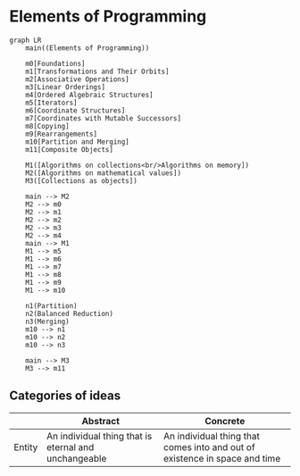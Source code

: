 # Elements of Programming

```mermaid
graph LR
    main((Elements of Programming))

    m0[Foundations]
    m1[Transformations and Their Orbits]
    m2[Associative Operations]
    m3[Linear Orderings]
    m4[Ordered Algebraic Structures]
    m5[Iterators]
    m6[Coordinate Structures]
    m7[Coordinates with Mutable Successors]
    m8[Copying]
    m9[Rearrangements]
    m10[Partition and Merging]
    m11[Composite Objects]

    M1([Algorithms on collections<br/>Algorithms on memory])
    M2([Algorithms on mathematical values])
    M3([Collections as objects])

    main --> M2
    M2 --> m0
    M2 --> m1
    M2 --> m2
    M2 --> m3
    M2 --> m4
    main --> M1
    M1 --> m5
    M1 --> m6
    M1 --> m7
    M1 --> m8
    M1 --> m9
    M1 --> m10
    
    n1(Partition)
    n2(Balanced Reduction)
    n3(Merging)
    m10 --> n1
    m10 --> n2
    m10 --> n3

    main --> M3
    M3 --> m11
```

## Categories of ideas

|  | Abstract | Concrete |
|--|--|--|
| Entity | An individual thing that is eternal and unchangeable | An individual thing that comes into and out of existence in space and time |